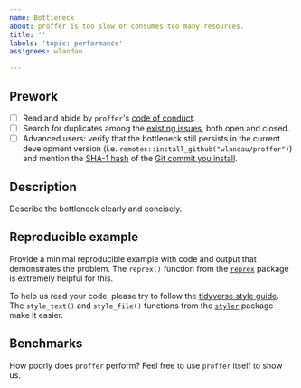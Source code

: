 ```yaml
---
name: Bottleneck
about: proffer is too slow or consumes too many resources.
title: ''
labels: 'topic: performance'
assignees: wlandau

---
```


## Prework

- [ ] Read and abide by `proffer`'s [code of conduct](https://github.com/wlandau/proffer/blob/master/CODE_OF_CONDUCT.md).
- [ ] Search for duplicates among the [existing issues](https://github.com/wlandau/proffer/issues), both open and closed.
- [ ] Advanced users: verify that the bottleneck still persists in the current development version (i.e. `remotes::install_github("wlandau/proffer")`) and mention the [SHA-1 hash](https://git-scm.com/book/en/v1/Getting-Started-Git-Basics#Git-Has-Integrity) of the [Git commit you install](https://github.com/wlandau/proffer/commits/master).

## Description

Describe the bottleneck clearly and concisely. 

## Reproducible example

Provide a minimal reproducible example with code and output that demonstrates the problem. The `reprex()` function from the [`reprex`](https://github.com/tidyverse/reprex) package is extremely helpful for this.

To help us read your code, please try to follow the [tidyverse style guide](https://style.tidyverse.org/). The `style_text()` and `style_file()` functions from the [`styler`](https://github.com/r-lib/styler) package make it easier.

## Benchmarks

How poorly does `proffer` perform? Feel free to use `proffer` itself to show us.

